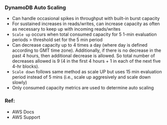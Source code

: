 ### DynamoDB Auto Scaling

* Can handle occasional spikes in throughput with built-in burst capacity
* For sustained increases in reads/writes, can increase capacity as often as necessary to keep up with incoming reads/writes
* `Scale up` occurs when total consumed capacity for 5 1-min evaluation periods > threshold set for the 5 min period
* Can decrease capacity up to 4 times a day (where day is defined according to GMT time zone). Additionally, if there is no decrease in the past 4 hours, then additional decrease is allowed. So total number of decreases allowed is 9 (4 in the first 4 hours + 1 in each of the next five 4-hr blocks).
* `Scale down` follows same method as scale UP but uses 15 min evaluation period instead of 5 mins (i.e., scale up aggresively and scale down slowly)
* Only consumed capacity metrics are used to determine auto scaling

### Ref: 
* AWS Docs
* AWS Support
